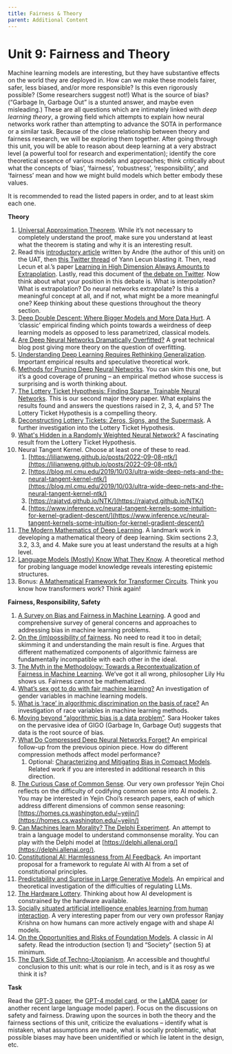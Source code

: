 ```yaml
---
title: Fairness & Theory
parent: Additional Content
---
```


# Unit 9: Fairness and Theory


Machine learning models are interesting, but they have substantive effects on the world they are deployed in. How can we make these models fairer, safer, less biased, and/or more responsible? Is this even rigorously possible? (Some researchers suggest not!) What is the source of bias? (“Garbage In, Garbage Out” is a stunted answer, and maybe even misleading.) These are all questions which are intimately linked with _deep learning theory_, a growing field which attempts to explain how neural networks work rather than attempting to advance the SOTA in performance or a similar task. Because of the close relationship between theory and fairness research, we will be exploring them together. After going through this unit, you will be able to reason about deep learning at a very abstract level (a powerful tool for research and experimentation); identify the core theoretical essence of various models and approaches; think critically about what the concepts of ‘bias’, ‘fairness’, ‘robustness’, ‘responsibility’, and ‘fairness’ mean and how we might build models which better embody these values.

It is recommended to read the listed papers in order, and to at least skim each one.

**Theory**



1. [Universal Approximation Theorem](https://en.wikipedia.org/wiki/Universal_approximation_theorem). While it’s not necessary to completely understand the proof, make sure you understand at least what the theorem is stating and why it is an interesting result. 
2. Read this [introductory article](https://medium.com/analytics-vidhya/you-dont-understand-neural-networks-until-you-understand-the-universal-approximation-theorem-85b3e7677126) written by Andre (the author of this unit) on the UAT, then [this Twitter thread](https://twitter.com/ylecun/status/1409940043951742981?lang=en) of Yann Lecun blasting it. Then, read Lecun et al.’s paper [Learning in High Dimension Always Amounts to Extrapolation](https://arxiv.org/pdf/2110.09485.pdf). Lastly, read this document of [the debate on Twitter](https://gowrishankar.info/blog/deep-learning-is-not-as-impressive-as-you-think-its-mere-interpolation/). Now think about what your position in this debate is. What is interpolation? What is extrapolation? Do neural networks extrapolate? Is this a meaningful concept at all, and if not, what might be a more meaningful one? Keep thinking about these questions throughout the theory section.
3. [Deep Double Descent: Where Bigger Models and More Data Hurt](https://arxiv.org/pdf/1912.02292.pdf). A ‘classic’ empirical finding which points towards a weirdness of deep learning models as opposed to less parametrized, classical models.
4. [Are Deep Neural Networks Dramatically Overfitted?](https://lilianweng.github.io/posts/2019-03-14-overfit/) A great technical blog post giving more theory on the question of overfitting.
5. [Understanding Deep Learning Requires Rethinking Generalization](https://arxiv.org/pdf/1611.03530.pdf). Important empirical results and speculative theoretical work.
6. [Methods for Pruning Deep Neural Networks](https://arxiv.org/pdf/2011.00241.pdf). You can skim this one, but it’s a good coverage of pruning – an empirical method whose success is surprising and is worth thinking about.
7. [The Lottery Ticket Hypothesis: Finding Sparse, Trainable Neural Networks](https://arxiv.org/abs/1803.03635). This is our second major theory paper. What explains the results found and answers the questions raised in 2, 3, 4, and 5? The Lottery Ticket Hypothesis is a compelling theory.
8. [Deconstructing Lottery Tickets: Zeros, Signs, and the Supermask](https://arxiv.org/pdf/1905.01067.pdf). A further investigation into the Lottery Ticket Hypothesis.
9. [What's Hidden in a Randomly Weighted Neural Network?](https://arxiv.org/pdf/1911.13299.pdf) A fascinating result from the Lottery Ticket Hypothesis.
10. Neural Tangent Kernel. Choose at least one of these to read.
    1. [https://lilianweng.github.io/posts/2022-09-08-ntk/](https://lilianweng.github.io/posts/2022-09-08-ntk/) 
    2. [https://blog.ml.cmu.edu/2019/10/03/ultra-wide-deep-nets-and-the-neural-tangent-kernel-ntk/](https://blog.ml.cmu.edu/2019/10/03/ultra-wide-deep-nets-and-the-neural-tangent-kernel-ntk/) 
    3. [https://rajatvd.github.io/NTK/](https://rajatvd.github.io/NTK/) 
    4. [https://www.inference.vc/neural-tangent-kernels-some-intuition-for-kernel-gradient-descent/](https://www.inference.vc/neural-tangent-kernels-some-intuition-for-kernel-gradient-descent/)
11. [The Modern Mathematics of Deep Learning](https://arxiv.org/pdf/2105.04026.pdf). A landmark work in developing a mathematical theory of deep learning. Skim sections 2.3, 3.2, 3.3, and 4. Make sure you at least understand the results at a high level.
12. [Language Models (Mostly) Know What They Know](https://arxiv.org/pdf/2207.05221.pdf). A theoretical method for probing language model knowledge reveals interesting epistemic structures. 
13. Bonus: [A Mathematical Framework for Transformer Circuits](https://transformer-circuits.pub/2021/framework/index.html). Think you know how transformers work? Think again!

**Fairness, Responsibility, Safety**



1. [A Survey on Bias and Fairness in Machine Learning](https://arxiv.org/pdf/1908.09635.pdf). A good and comprehensive survey of general concerns and approaches to addressing bias in machine learning problems.
2. [On the (im)possibility of fairness](https://arxiv.org/pdf/1609.07236.pdf). No need to read it too in detail; skimming it and understanding the main result is fine. Argues that different mathematized components of algorithmic fairness are fundamentally incompatible with each other in the ideal.
3. [The Myth in the Methodology: Towards a Recontextualization of Fairness in Machine Learning](https://econcs.seas.harvard.edu/files/econcs/files/green_icml18.pdf). We’ve got it all wrong, philosopher Lily Hu shows us. Fairness cannot be mathematized.
4. [What’s sex got to do with fair machine learning?](https://arxiv.org/ftp/arxiv/papers/2006/2006.01770.pdf) An investigation of gender variables in machine learning models.
5. [What is ‘race’ in algorithmic discrimination on the basis of race?](https://scholar.harvard.edu/files/lilyhu/files/what_is_race.pdf) An investigation of race variables in machine learning methods.
6. [Moving beyond “algorithmic bias is a data problem”](https://www.sciencedirect.com/science/article/pii/S2666389921000611). Sara Hooker takes on the pervasive idea of GIGO (Garbage In, Garbage Out) suggests that data is the root source of bias.
7. [What Do Compressed Deep Neural Networks Forget?](https://arxiv.org/abs/1911.05248) An empirical follow-up from the previous opinion piece. How do different compression methods affect model performance?
    1. Optional: [Characterizing and Mitigating Bias in Compact Models](https://arxiv.org/pdf/2010.03058.pdf). Related work if you are interested in additional research in this direction.
8. [The Curious Case of Common Sense](https://www.amacad.org/publication/curious-case-commonsense-intelligence). Our very own professor Yejin Choi reflects on the difficulty of codifying common sense into AI models.
    2. You may be interested in Yejin Choi’s research papers, each of which address different dimensions of common sense reasoning: [https://homes.cs.washington.edu/~yejin/](https://homes.cs.washington.edu/~yejin/) 
9. [Can Machines learn Morality? The Delphi Experiment](https://arxiv.org/pdf/2110.07574.pdf). An attempt to train a language model to understand commonsense morality. You can play with the Delphi model at [https://delphi.allenai.org/](https://delphi.allenai.org/). 
10. [Constitutional AI: Harmlessness from AI Feedback](https://arxiv.org/abs/2212.08073). An important proposal for a framework to regulate AI with AI from a set of constitutional principles.
11. [Predictability and Surprise in Large Generative Models](https://www.anthropic.com/index/predictability-and-surprise-in-large-generative-models). An empirical and theoretical investigation of the difficulties of regulating LLMs.
12. [The Hardware Lottery](https://arxiv.org/abs/2009.06489). Thinking about how AI development is constrained by the hardware available. 
13. [Socially situated artificial intelligence enables learning from human interaction](https://www.pnas.org/doi/full/10.1073/pnas.2115730119). A very interesting paper from our very own professor Ranjay Krishna on how humans can more actively engage with and shape AI models.
14. [On the Opportunities and Risks of Foundation Models](https://arxiv.org/pdf/2108.07258.pdf). A classic in AI safety. Read the introduction (section 1) and “Society” (section 5) at minimum.
15. [The Dark Side of Techno-Utopianism](https://www.newyorker.com/magazine/2019/09/30/the-dark-side-of-techno-utopianism). An accessible and thoughtful conclusion to this unit: what is our role in tech, and is it as rosy as we think it is?

**Task**

Read the [GPT-3 paper](https://arxiv.org/abs/2005.14165), the [GPT-4 model card](https://cdn.openai.com/papers/gpt-4-system-card.pdf), or the [LaMDA paper](https://arxiv.org/pdf/2201.08239.pdf) (or another recent large language model paper). Focus on the discussions on safety and fairness. Drawing upon the sources in both the theory and the fairness sections of this unit, criticize the evaluations – identify what is mistaken, what assumptions are made, what is socially problematic, what possible biases may have been unidentified or which lie latent in the design, etc.